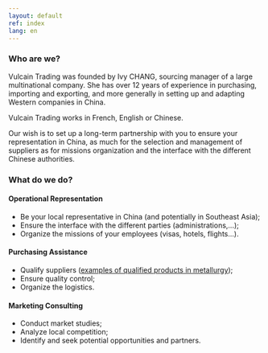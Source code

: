 ```yaml
---
layout: default
ref: index
lang: en
---
```


### Who are we?

Vulcain Trading was founded by Ivy CHANG, sourcing manager of a large multinational company. She has over 12 years of experience in purchasing, importing and exporting, and more generally in setting up and adapting Western companies in China.

Vulcain Trading works in French, English or Chinese.

Our wish is to set up a long-term partnership with you to ensure your representation in China, as much for the selection and management of suppliers as for missions organization and the interface with the different Chinese authorities.

### What do we do?

#### Operational Representation

- Be your local representative in China (and potentially in Southeast Asia);
- Ensure the interface with the different parties (administrations,...);
- Organize the missions of your employees (visas, hotels, flights...).

#### Purchasing Assistance

- Qualify suppliers ([examples of qualified products in metallurgy](catalog_en.html));
- Ensure quality control;
- Organize the logistics.

#### Marketing Consulting 

- Conduct market studies;
- Analyze local competition;
- Identify and seek potential opportunities and partners.
